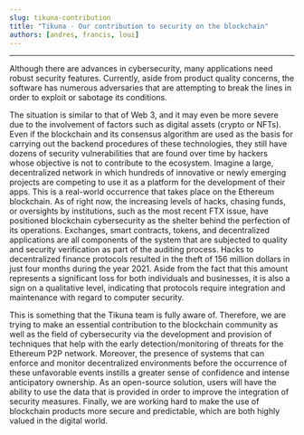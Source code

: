 ```yaml
---
slug: tikuna-contribution
title: "Tikuna - Our contribution to security on the blockchain"
authors: [andres, francis, loui]
---
```

---
Although there are advances in cybersecurity, many applications need robust security features. Currently, aside from product quality concerns, the software has numerous adversaries that are attempting to break the lines in order to exploit or sabotage its conditions.

The situation is similar to that of Web 3, and it may even be more severe due to the involvement of factors such as digital assets (crypto or NFTs). Even if the blockchain and its consensus algorithm are used as the basis for carrying out the backend procedures of these technologies, they still have dozens of security vulnerabilities that are found over time by hackers whose objective is not to contribute to the ecosystem. Imagine a large, decentralized network in which hundreds of innovative or newly emerging projects are competing to use it as a platform for the development of their apps. This is a real-world occurrence that takes place on the Ethereum blockchain. As of right now, the increasing levels of hacks, chasing funds, or oversights by institutions, such as the most recent FTX issue, have positioned blockchain cybersecurity as the shelter behind the perfection of its operations. Exchanges, smart contracts, tokens, and decentralized applications are all components of the system that are subjected to quality and security verification as part of the auditing process. Hacks to decentralized finance protocols resulted in the theft of 156 million dollars in just four months during the year 2021. Aside from the fact that this amount represents a significant loss for both individuals and businesses, it is also a sign on a qualitative level, indicating that protocols require integration and maintenance with regard to computer security.     
    
This is something that the Tikuna team is fully aware of. Therefore, we are trying to make an essential contribution to the blockchain community as well as the field of cybersecurity via the development and provision of techniques that help with the early detection/monitoring of threats for the Ethereum P2P network. Moreover, the presence of systems that can enforce and monitor decentralized environments before the occurrence of these unfavorable events instills a greater sense of confidence and intense anticipatory ownership. As an open-source solution, users will have the ability to use the data that is provided in order to improve the integration of security measures. Finally, we are working hard to make the use of blockchain products more secure and predictable, which are both highly valued in the digital world.